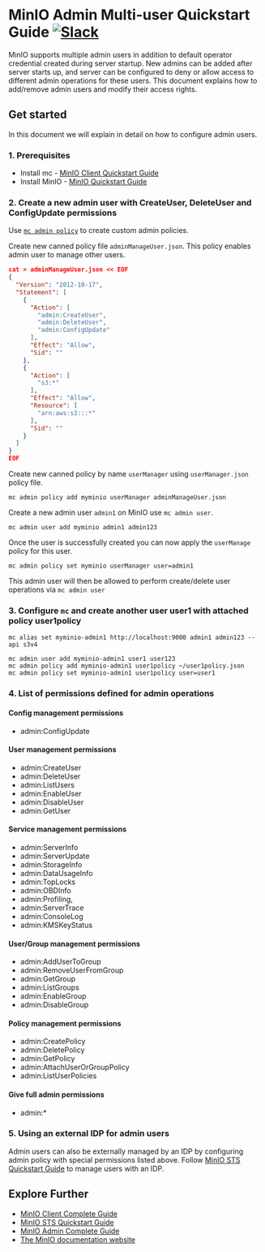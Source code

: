 # MinIO Admin Multi-user Quickstart Guide [![Slack](https://slack.min.io/slack?type=svg)](https://slack.min.io)
MinIO supports multiple admin users in addition to default operator credential created during server startup. New admins can be added after server starts up, and server can be configured to deny or allow access to different admin operations for these users. This document explains how to add/remove admin users and modify their access rights.

## Get started
In this document we will explain in detail on how to configure admin users.

### 1. Prerequisites
- Install mc - [MinIO Client Quickstart Guide](https://docs.min.io/docs/minio-client-quickstart-guide.html)
- Install MinIO - [MinIO Quickstart Guide](https://docs.min.io/docs/minio-quickstart-guide)

### 2. Create a new admin user with CreateUser, DeleteUser and ConfigUpdate permissions
Use [`mc admin policy`](https://docs.min.io/docs/minio-admin-complete-guide.html#policies) to create custom admin policies.

Create new canned policy file `adminManageUser.json`. This policy enables admin user to
manage other users.
```json
cat > adminManageUser.json << EOF
{
  "Version": "2012-10-17",
  "Statement": [
    {
      "Action": [
        "admin:CreateUser",
        "admin:DeleteUser",
        "admin:ConfigUpdate"
      ],
      "Effect": "Allow",
      "Sid": ""
    },
    {
      "Action": [
        "s3:*"
      ],
      "Effect": "Allow",
      "Resource": [
        "arn:aws:s3:::*"
      ],
      "Sid": ""
    }
  ]
}
EOF
```

Create new canned policy by name `userManager` using `userManager.json` policy file.
```
mc admin policy add myminio userManager adminManageUser.json
```

Create a new admin user `admin1` on MinIO use `mc admin user`.
```
mc admin user add myminio admin1 admin123
```

Once the user is successfully created you can now apply the `userManage` policy for this user.

```
mc admin policy set myminio userManager user=admin1
```

This admin user will then be allowed to perform create/delete user operations via `mc admin user`

### 3. Configure `mc` and create another user user1 with attached policy user1policy
```
mc alias set myminio-admin1 http://localhost:9000 admin1 admin123 --api s3v4

mc admin user add myminio-admin1 user1 user123
mc admin policy add myminio-admin1 user1policy ~/user1policy.json
mc admin policy set myminio-admin1 user1policy user=user1
```

### 4. List of permissions defined for admin operations
#### Config management permissions
- admin:ConfigUpdate

#### User management permissions
- admin:CreateUser
- admin:DeleteUser
- admin:ListUsers
- admin:EnableUser
- admin:DisableUser
- admin:GetUser

#### Service management permissions
- admin:ServerInfo
- admin:ServerUpdate
- admin:StorageInfo
- admin:DataUsageInfo
- admin:TopLocks
- admin:OBDInfo
- admin:Profiling,
- admin:ServerTrace
- admin:ConsoleLog
- admin:KMSKeyStatus

#### User/Group management permissions
- admin:AddUserToGroup
- admin:RemoveUserFromGroup
- admin:GetGroup
- admin:ListGroups
- admin:EnableGroup
- admin:DisableGroup

#### Policy management permissions
- admin:CreatePolicy
- admin:DeletePolicy
- admin:GetPolicy
- admin:AttachUserOrGroupPolicy
- admin:ListUserPolicies

#### Give full admin permissions
- admin:*

### 5. Using an external IDP for admin users
Admin users can also be externally managed by an IDP by configuring admin policy with
special permissions listed above. Follow [MinIO STS Quickstart Guide](https://docs.min.io/docs/minio-sts-quickstart-guide) to manage users with an IDP.

## Explore Further
- [MinIO Client Complete Guide](https://docs.min.io/docs/minio-client-complete-guide)
- [MinIO STS Quickstart Guide](https://docs.min.io/docs/minio-sts-quickstart-guide)
- [MinIO Admin Complete Guide](https://docs.min.io/docs/minio-admin-complete-guide.html)
- [The MinIO documentation website](https://docs.min.io)
